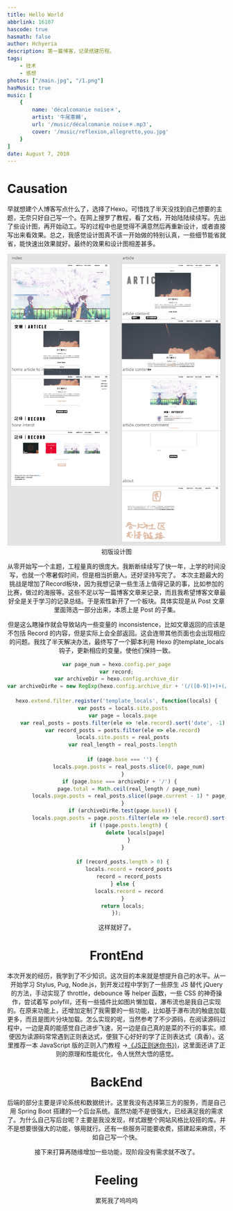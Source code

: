 ```yaml
---
title: Hello World
abbrlink: 16107
hascode: true
hasmath: false
author: Hchyeria
description: 第一篇博客，记录搭建历程。
tags:
    - 技术
    - 感想
photos: ["/main.jpg", "/1.png"]
hasMusic: true
music: [
    {
        name: 'décalcomanie noise＊',
        artist: '牛尾憲輔',
        url: '/music/décalcomanie noise＊.mp3',
        cover: '/music/reflexion,allegretto,you.jpg'
    }
]
date: August 7, 2018
---
```


# Causation

早就想建个人博客写点什么了，选择了Hexo。可惜找了半天没找到自己想要的主题，无奈只好自己写一个。在网上搜罗了教程，看了文档，开始陆陆续续写。先出了些设计图，再开始动工。写的过程中也是觉得不满意然后再重新设计，或者直接写出来看效果。总之，我感觉设计图真不该一开始做的特别认真，一些细节能省就省，能快速出效果就好。最终的效果和设计图相差甚多。
<div align=center><img class="post-img-middle" src="/posts/16107/1.png" />
<div align=center class="img-undertext">初版设计图<div class="img-undertext-divi">

从零开始写一个主题，工程量真的很庞大。我断断续续写了快一年，上学的时间没写，也就一个寒暑假时间，但是相当折磨人。还好坚持写完了。
本次主题最大的挑战是增加了<span class="text-highlight">Record</span>板块，因为我想记录一些生活上值得记录的事，比如参加的比赛，做过的海报等。这些不足以写一篇博客文章来记录，而且我希望博客文章最好全是关于学习的记录总结。于是索性新开了一个板块。具体实现是从 Post 文章里面筛选一部分出来，本质上是 Post 的子集。

但是这么瞎操作就会导致站内一些变量的 inconsistence，比如文章返回的应该是不包括 Record 的内容，但是实际上会全部返回。这会连带其他页面也会出现相应的问题。我找了半天解决办法，最终写了一个脚本利用 Hexo 的<span class="text-highlight">template_locals</span>钩子，更新相应的变量。使他们保持一致。

```javascript
var page_num = hexo.config.per_page
var record;
var archiveDir = hexo.config.archive_dir
var archiveDirRe = new RegExp(hexo.config.archive_dir + '(/([0-9])+)+(/)?')

hexo.extend.filter.register('template_locals', function(locals) {
    var posts = locals.site.posts
    var page = locals.page
    var real_posts = posts.filter(ele => !ele.record).sort('date', -1)
    var record_posts = posts.filter(ele => ele.record)
    locals.site.posts = real_posts
    var real_length = real_posts.length
    
    if (page.base === '') {
        locals.page.posts = real_posts.slice(0, page_num)
    }
    if (page.base === archiveDir + '/') {  
        page.total = Math.ceil(real_length / page_num)
        locals.page.posts = real_posts.slice((page.current - 1) * page_num, page.current * page_num)
    }
    if (archiveDirRe.test(page.base)) {
        locals.page.posts = page.posts.filter(ele => !ele.record).sort('date', -1)
        if (!page.posts.length) {
            delete locals[page]
        }
    }

    if (record_posts.length > 0) {
        locals.record = record_posts
        record = record_posts
    } else {
        locals.record = record
    }
    return locals;
});

```
这样就好了。
# FrontEnd
本次开发的经历，我学到了不少知识。这次目的本来就是想提升自己的水平。从一开始学习 Stylus, Pug, Node.js，到开发过程中学到了一些原生 JS 替代 jQuery 的方法，手动实现了 throttle，debounce 等 helper 函数，一些 CSS 的神奇操作，尝试着写 polyfill，还有一些插件比如图片懒加载，瀑布流也是我自己实现的。在原来功能上，还增加定制了我需要的一些功能，比如基于瀑布流的触底加载更多，而且是图片分块加载。怎么实现的呢，当然参考了不少源码，在阅读源码过程中，一边是真的能感觉自己进步飞速，另一边是自己真的是菜的不行的事实。顺便因为读源码常常遇到正则表达式，便狠下心好好的学了正则表达式（真香）。这里推荐一本 JavaScript 版的正则入门教程 ->[《JS正则迷你书》)](https://github.com/qdlaoyao/js-regex-mini-book)，这里面还讲了正则的原理和性能优化，令人恍然大悟的感觉。

# BackEnd
后端的部分主要是评论系统和数据统计。这里我没有选择第三方的服务，而是自己用 Spring Boot 搭建的一个后台系统。虽然功能不是很强大，已经满足我的需求了。为什么自己写后台呢？主要是我没发现，样式跟整个网站风格比较搭的库。并不是想要很强大的功能，够用就行。还有一些服务可能要收费，搭建起来麻烦，不如自己写一个快。

接下来打算再随缘增加一些功能，现阶段没有需求就不改了。

# Feeling

累死我了呜呜呜